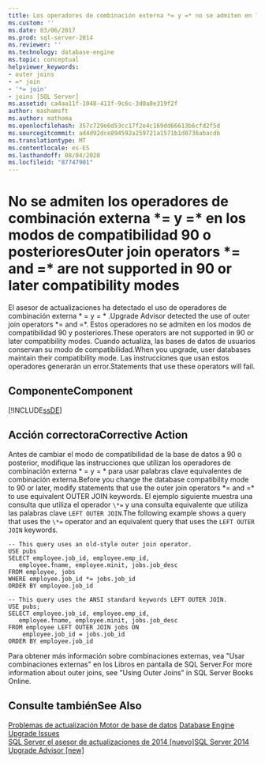 ```yaml
---
title: Los operadores de combinación externa *= y =* no se admiten en los modos de compatibilidad 90 o posteriores | Microsoft Docs
ms.custom: ''
ms.date: 03/06/2017
ms.prod: sql-server-2014
ms.reviewer: ''
ms.technology: database-engine
ms.topic: conceptual
helpviewer_keywords:
- outer joins
- =* join
- '*= join'
- joins [SQL Server]
ms.assetid: ca4aa11f-1048-411f-9c6c-3d0a8e319f2f
author: mashamsft
ms.author: mathoma
ms.openlocfilehash: 357c729e6d53cc17f2e4c169dd66613b6cfd2f5d
ms.sourcegitcommit: ad4d92dce894592a259721a1571b1d8736abacdb
ms.translationtype: MT
ms.contentlocale: es-ES
ms.lasthandoff: 08/04/2020
ms.locfileid: "87747901"
---
```

# <a name="outer-join-operators--and--are-not-supported-in-90-or-later-compatibility-modes"></a><span data-ttu-id="971a5-102">No se admiten los operadores de combinación externa \*= y =\* en los modos de compatibilidad 90 o posteriores</span><span class="sxs-lookup"><span data-stu-id="971a5-102">Outer join operators \*= and =\* are not supported in 90 or later compatibility modes</span></span>
  <span data-ttu-id="971a5-103">El asesor de actualizaciones ha detectado el uso de operadores de combinación externa \* = y = \* .</span><span class="sxs-lookup"><span data-stu-id="971a5-103">Upgrade Advisor detected the use of outer join operators \*= and =\*.</span></span> <span data-ttu-id="971a5-104">Estos operadores no se admiten en los modos de compatibilidad 90 y posteriores.</span><span class="sxs-lookup"><span data-stu-id="971a5-104">These operators are not supported in 90 or later compatibility modes.</span></span> <span data-ttu-id="971a5-105">Cuando actualiza, las bases de datos de usuarios conservan su modo de compatibilidad.</span><span class="sxs-lookup"><span data-stu-id="971a5-105">When you upgrade, user databases maintain their compatibility mode.</span></span> <span data-ttu-id="971a5-106">Las instrucciones que usan estos operadores generarán un error.</span><span class="sxs-lookup"><span data-stu-id="971a5-106">Statements that use these operators will fail.</span></span>  
  
## <a name="component"></a><span data-ttu-id="971a5-107">Componente</span><span class="sxs-lookup"><span data-stu-id="971a5-107">Component</span></span>  
 [!INCLUDE[ssDE](../../includes/ssde-md.md)]  
  
## <a name="corrective-action"></a><span data-ttu-id="971a5-108">Acción correctora</span><span class="sxs-lookup"><span data-stu-id="971a5-108">Corrective Action</span></span>  
 <span data-ttu-id="971a5-109">Antes de cambiar el modo de compatibilidad de la base de datos a 90 o posterior, modifique las instrucciones que utilizan los operadores de combinación externa \* = y = \* para usar palabras clave equivalentes de combinación externa.</span><span class="sxs-lookup"><span data-stu-id="971a5-109">Before you change the database compatibility mode to 90 or later, modify statements that use the outer join operators \*= and =\* to use equivalent OUTER JOIN keywords.</span></span> <span data-ttu-id="971a5-110">El ejemplo siguiente muestra una consulta que utiliza el operador `\*=` y una consulta equivalente que utiliza las palabras clave `LEFT OUTER JOIN`.</span><span class="sxs-lookup"><span data-stu-id="971a5-110">The following example shows a query that uses the `\*=` operator and an equivalent query that uses the `LEFT OUTER JOIN` keywords.</span></span>  
  
```  
-- This query uses an old-style outer join operator.  
USE pubs  
SELECT employee.job_id, employee.emp_id,  
   employee.fname, employee.minit, jobs.job_desc  
FROM employee, jobs   
WHERE employee.job_id *= jobs.job_id  
ORDER BY employee.job_id  
  
-- This query uses the ANSI standard keywords LEFT OUTER JOIN.  
USE pubs;  
SELECT employee.job_id, employee.emp_id,  
   employee.fname, employee.minit, jobs.job_desc  
FROM employee LEFT OUTER JOIN jobs ON   
    employee.job_id = jobs.job_id  
ORDER BY employee.job_id  
```  
  
 <span data-ttu-id="971a5-111">Para obtener más información sobre combinaciones externas, vea "Usar combinaciones externas" en los Libros en pantalla de SQL Server.</span><span class="sxs-lookup"><span data-stu-id="971a5-111">For more information about outer joins, see "Using Outer Joins" in SQL Server Books Online.</span></span>  
  
## <a name="see-also"></a><span data-ttu-id="971a5-112">Consulte también</span><span class="sxs-lookup"><span data-stu-id="971a5-112">See Also</span></span>  
 <span data-ttu-id="971a5-113">[Problemas de actualización Motor de base de datos](../../../2014/sql-server/install/database-engine-upgrade-issues.md) </span><span class="sxs-lookup"><span data-stu-id="971a5-113">[Database Engine Upgrade Issues](../../../2014/sql-server/install/database-engine-upgrade-issues.md) </span></span>  
 [<span data-ttu-id="971a5-114">SQL Server el asesor de actualizaciones de 2014 &#91;nuevo&#93;</span><span class="sxs-lookup"><span data-stu-id="971a5-114">SQL Server 2014 Upgrade Advisor &#91;new&#93;</span></span>](sql-server-2014-upgrade-advisor.md)  
  
  
